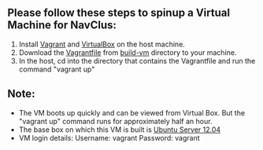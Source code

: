 ## Please follow these steps to spinup a Virtual Machine for NavClus:

1. Install <a href="https://www.vagrantup.com/downloads.html">Vagrant</a> and <a href="https://www.virtualbox.org/wiki/Downloads">VirtualBox</a> on the host machine.
2. Download the <a href="https://github.com/SoftwareEngineeringToolDemos/ICSE-2013-NavClus/blob/master/build-vm/Vagrantfile">Vagrantfile</a> from <a href="https://github.com/SoftwareEngineeringToolDemos/ICSE-2013-NavClus/tree/master/build-vm">build-vm</a> directory to your machine.
3. In the host, cd into the directory that contains the Vagrantfile and run the command "vagrant up"

## Note:

* The VM boots up quickly and can be viewed from Virtual Box. But the "vagrant up" command runs for approximately half an hour.
* The base box on which this VM is built is <a href=https://atlas.hashicorp.com/hashicorp/boxes/precise32>Ubuntu Server 12.04</a>
* VM login details:
  Username: vagrant
  Password: vagrant
